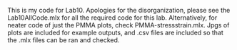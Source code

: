This is my code for Lab10. Apologies for the disorganization, please see the Lab10AllCode.mlx for all the required code for this lab. Alternatively, for neater code of just the PMMA plots, check PMMA-stressstrain.mlx. Jpgs of plots are included for example outputs, and .csv files are included so that the .mlx files can be ran and checked.
